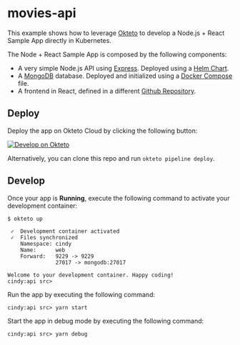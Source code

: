 # movies-api

This example shows how to leverage [Okteto](https://github.com/okteto/okteto) to develop a Node.js + React Sample App directly in Kubernetes.

The Node + React Sample App is composed by the following components:

- A very simple Node.js API using [Express](https://expressjs.com). Deployed using a [Helm Chart](https://github.com/okteto/movies-api/tree/master/chart).
- A [MongoDB](https://www.mongodb.com) database. Deployed and initialized using a [Docker Compose](https://github.com/okteto/movies-api/blob/main/mongodb-compose.yml) file.
- A frontend in React, defined in a different [Github Repository]((https://github.com/okteto/movies-frontend)).

## Deploy

Deploy the app on Okteto Cloud by clicking the following button:

[![Develop on Okteto](https://okteto.com/develop-okteto.svg)](https://cloud.okteto.com/deploy?repository=https://github.com/okteto/movies-api)

Alternatively, you can clone this repo and run `okteto pipeline deploy`.

## Develop

Once your app is **Running**, execute the following command to activate your development container:

```command
$ okteto up
```

```
 ✓  Development container activated
 ✓  Files synchronized
    Namespace: cindy
    Name:      web
    Forward:   9229 -> 9229
               27017 -> mongodb:27017

Welcome to your development container. Happy coding!
cindy:api src>
```

Run the app by executing the following command:

```command
cindy:api src> yarn start
```

Start the app in debug mode by executing the following command:

```command
cindy:api src> yarn debug
```

